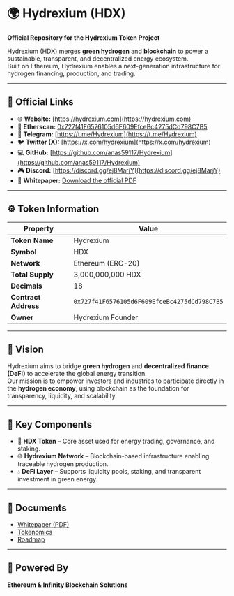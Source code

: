 # 🌍 Hydrexium (HDX)

**Official Repository for the Hydrexium Token Project**

Hydrexium (HDX) merges **green hydrogen** and **blockchain** to power a sustainable, transparent, and decentralized energy ecosystem.  
Built on Ethereum, Hydrexium enables a next-generation infrastructure for hydrogen financing, production, and trading.

---

## 🔗 Official Links

- 🌐 **Website:** [https://hydrexium.com](https://hydrexium.com)
- 📄 **Etherscan:** [0x727f41F6576105d6F609EfceBc4275dCd798C7B5](https://etherscan.io/token/0x727f41F6576105d6F609EfceBc4275dCd798C7B5)
- 💬 **Telegram:** [https://t.me/Hydrexium](https://t.me/Hydrexium)
- 🐦 **Twitter (X):** [https://x.com/hydrexium](https://x.com/hydrexium)
- 💻 **GitHub:** [https://github.com/anas59117/Hydrexium](https://github.com/anas59117/Hydrexium)
- 🎮 **Discord:** [https://discord.gg/ej8MarjY](https://discord.gg/ej8MarjY)  
- 📘 **Whitepaper:** [Download the official PDF](https://hydrexium.com/hdx-whitepaper.pdf)

---

## ⚙️ Token Information

| Property | Value |
|-----------|-------|
| **Token Name** | Hydrexium |
| **Symbol** | HDX |
| **Network** | Ethereum (ERC-20) |
| **Total Supply** | 3,000,000,000 HDX |
| **Decimals** | 18 |
| **Contract Address** | `0x727f41F6576105d6F609EfceBc4275dCd798C7B5` |
| **Owner** | Hydrexium Founder |

---

## 🌱 Vision

Hydrexium aims to bridge **green hydrogen** and **decentralized finance (DeFi)** to accelerate the global energy transition.  
Our mission is to empower investors and industries to participate directly in the **hydrogen economy**, using blockchain as the foundation for transparency, liquidity, and scalability.

---

## 🧩 Key Components

- 🔋 **HDX Token** – Core asset used for energy trading, governance, and staking.  
- 🌐 **Hydrexium Network** – Blockchain-based infrastructure enabling traceable hydrogen production.  
- 💧 **DeFi Layer** – Supports liquidity pools, staking, and transparent investment in green energy.

---

## 📜 Documents

- [Whitepaper (PDF)](https://hydrexium.com/hdx-whitepaper.pdf)
- [Tokenomics](./Tokenomics.md)
- [Roadmap](./Roadmap.md)

---

## 🧠 Powered By

**Ethereum & Infinity Blockchain Solutions**
